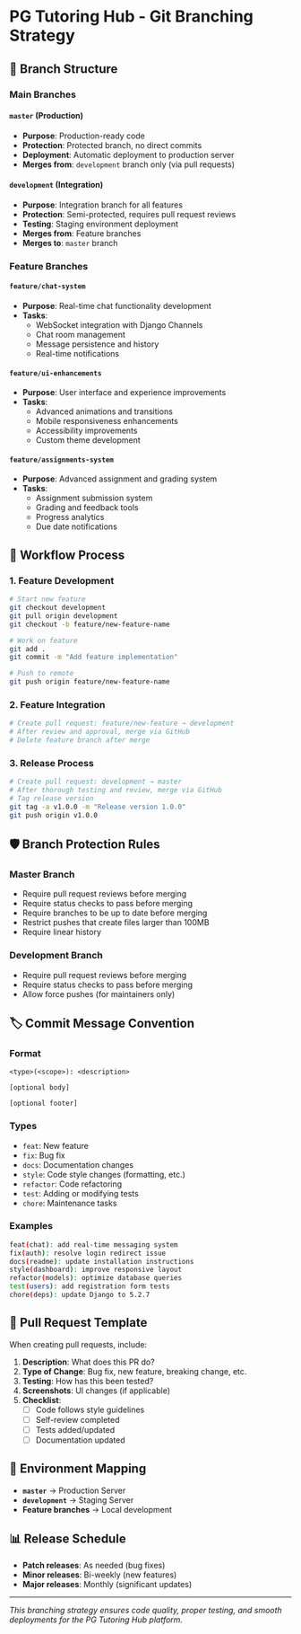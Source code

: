 # PG Tutoring Hub - Git Branching Strategy

## 🌳 Branch Structure

### Main Branches

#### `master` (Production)
- **Purpose**: Production-ready code
- **Protection**: Protected branch, no direct commits
- **Deployment**: Automatic deployment to production server
- **Merges from**: `development` branch only (via pull requests)

#### `development` (Integration)
- **Purpose**: Integration branch for all features
- **Protection**: Semi-protected, requires pull request reviews
- **Testing**: Staging environment deployment
- **Merges from**: Feature branches
- **Merges to**: `master` branch

### Feature Branches

#### `feature/chat-system`
- **Purpose**: Real-time chat functionality development
- **Tasks**:
  - WebSocket integration with Django Channels
  - Chat room management
  - Message persistence and history
  - Real-time notifications

#### `feature/ui-enhancements`
- **Purpose**: User interface and experience improvements
- **Tasks**:
  - Advanced animations and transitions
  - Mobile responsiveness enhancements
  - Accessibility improvements
  - Custom theme development

#### `feature/assignments-system`
- **Purpose**: Advanced assignment and grading system
- **Tasks**:
  - Assignment submission system
  - Grading and feedback tools
  - Progress analytics
  - Due date notifications

## 🔄 Workflow Process

### 1. Feature Development
```bash
# Start new feature
git checkout development
git pull origin development
git checkout -b feature/new-feature-name

# Work on feature
git add .
git commit -m "Add feature implementation"

# Push to remote
git push origin feature/new-feature-name
```

### 2. Feature Integration
```bash
# Create pull request: feature/new-feature → development
# After review and approval, merge via GitHub
# Delete feature branch after merge
```

### 3. Release Process
```bash
# Create pull request: development → master
# After thorough testing and review, merge via GitHub
# Tag release version
git tag -a v1.0.0 -m "Release version 1.0.0"
git push origin v1.0.0
```

## 🛡️ Branch Protection Rules

### Master Branch
- Require pull request reviews before merging
- Require status checks to pass before merging
- Require branches to be up to date before merging
- Restrict pushes that create files larger than 100MB
- Require linear history

### Development Branch
- Require pull request reviews before merging
- Require status checks to pass before merging
- Allow force pushes (for maintainers only)

## 🏷️ Commit Message Convention

### Format
```
<type>(<scope>): <description>

[optional body]

[optional footer]
```

### Types
- `feat`: New feature
- `fix`: Bug fix
- `docs`: Documentation changes
- `style`: Code style changes (formatting, etc.)
- `refactor`: Code refactoring
- `test`: Adding or modifying tests
- `chore`: Maintenance tasks

### Examples
```bash
feat(chat): add real-time messaging system
fix(auth): resolve login redirect issue
docs(readme): update installation instructions
style(dashboard): improve responsive layout
refactor(models): optimize database queries
test(users): add registration form tests
chore(deps): update Django to 5.2.7
```

## 📝 Pull Request Template

When creating pull requests, include:

1. **Description**: What does this PR do?
2. **Type of Change**: Bug fix, new feature, breaking change, etc.
3. **Testing**: How has this been tested?
4. **Screenshots**: UI changes (if applicable)
5. **Checklist**:
   - [ ] Code follows style guidelines
   - [ ] Self-review completed
   - [ ] Tests added/updated
   - [ ] Documentation updated

## 🚀 Environment Mapping

- **`master`** → Production Server
- **`development`** → Staging Server  
- **Feature branches** → Local development

## 📊 Release Schedule

- **Patch releases**: As needed (bug fixes)
- **Minor releases**: Bi-weekly (new features)
- **Major releases**: Monthly (significant updates)

---

*This branching strategy ensures code quality, proper testing, and smooth deployments for the PG Tutoring Hub platform.*